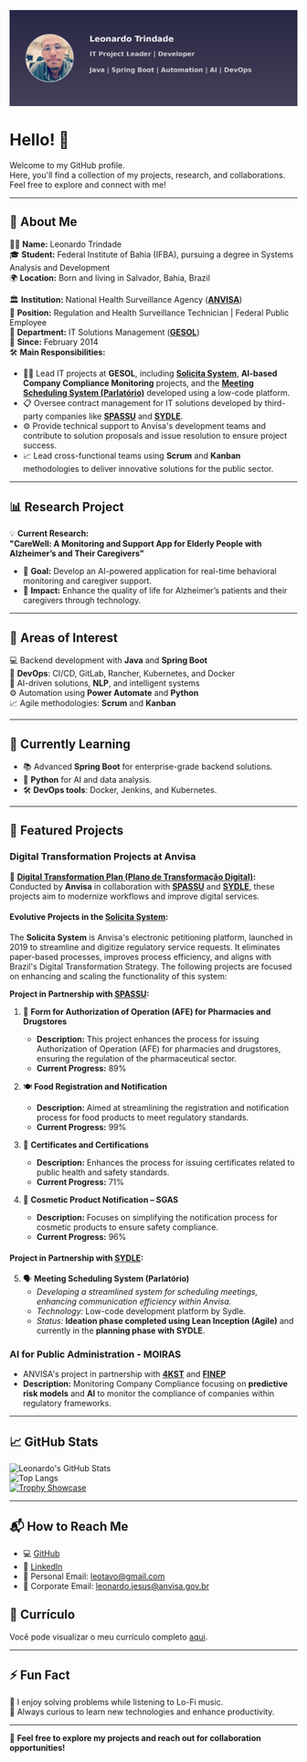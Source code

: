 ![Header](https://github.com/leotavo/leotavo/blob/main/assets/header-github.png)

# Hello! 👋

Welcome to my GitHub profile.  
Here, you'll find a collection of my projects, research, and collaborations. Feel free to explore and connect with me!

---

## 💼 About Me  
🙋‍♂️ **Name:** Leonardo Trindade  
🎓 **Student:** Federal Institute of Bahia (IFBA), pursuing a degree in Systems Analysis and Development  
🌍 **Location:** Born and living in Salvador, Bahia, Brazil  

🏛️ **Institution:** National Health Surveillance Agency (**[ANVISA](https://www.gov.br/anvisa/pt-br)**)  
📌 **Position:** Regulation and Health Surveillance Technician | Federal Public Employee  
💼 **Department:** IT Solutions Management (**[GESOL](https://www.gov.br/anvisa/pt-br/assuntos/gesol)**)  
📅 **Since:** February 2014  
🛠️ **Main Responsibilities:**  
   - 🧑‍💻 Lead IT projects at **GESOL**, including **[Solicita System](https://www.gov.br/anvisa/pt-br/sistemas/peticionamento)**, **AI-based Company Compliance Monitoring** projects, and the **[Meeting Scheduling System (Parlatório)](https://www.sydle.com/)** developed using a low-code platform.  
   - 📋 Oversee contract management for IT solutions developed by third-party companies like **[SPASSU](https://www.spassu.com.br/)** and **[SYDLE](https://www.sydle.com/)**.  
   - ⚙️ Provide technical support to Anvisa's development teams and contribute to solution proposals and issue resolution to ensure project success.  
   - 📈 Lead cross-functional teams using **Scrum** and **Kanban** methodologies to deliver innovative solutions for the public sector.

---

## 📊 Research Project  
💡 **Current Research:**  
**"CareWell: A Monitoring and Support App for Elderly People with Alzheimer’s and Their Caregivers"**  
- 🧠 **Goal:** Develop an AI-powered application for real-time behavioral monitoring and caregiver support.  
- 🌟 **Impact:** Enhance the quality of life for Alzheimer’s patients and their caregivers through technology.  

---

## 🚀 Areas of Interest  
💻 Backend development with **Java** and **Spring Boot**  
🔧 **DevOps**: CI/CD, GitLab, Rancher, Kubernetes, and Docker  
🤖 AI-driven solutions, **NLP**, and intelligent systems  
⚙️ Automation using **Power Automate** and **Python**  
📈 Agile methodologies: **Scrum** and **Kanban**

---

## 🌱 Currently Learning  
- 📚 Advanced **Spring Boot** for enterprise-grade backend solutions.  
- 🤖 **Python** for AI and data analysis.  
- 🛠️ **DevOps tools**: Docker, Jenkins, and Kubernetes.

---

## 🔭 Featured Projects  

### **Digital Transformation Projects at Anvisa**  
🔄 **[Digital Transformation Plan (Plano de Transformação Digital)](https://www.gov.br/governodigital/pt-br/estrategias-e-governanca-digital/planos-de-transformacao-digital/ptds-vigentes/anvisa_ptd_02_2024_1-copia_tarjada.pdf):**  
Conducted by **Anvisa** in collaboration with **[SPASSU](https://www.spassu.com.br/)** and **[SYDLE](https://www.sydle.com/)**, these projects aim to modernize workflows and improve digital services.

#### **Evolutive Projects in the [Solicita System](https://www.gov.br/anvisa/pt-br/sistemas/peticionamento):**  
The **Solicita System** is Anvisa's electronic petitioning platform, launched in 2019 to streamline and digitize regulatory service requests. It eliminates paper-based processes, improves process efficiency, and aligns with Brazil's Digital Transformation Strategy. The following projects are focused on enhancing and scaling the functionality of this system:

**Project in Partnership with [SPASSU](https://www.spassu.com.br/):**  
1. 🏪 **Form for Authorization of Operation (AFE) for Pharmacies and Drugstores**  
   - **Description:** This project enhances the process for issuing Authorization of Operation (AFE) for pharmacies and drugstores, ensuring the regulation of the pharmaceutical sector.  
   - **Current Progress:** 89%  

2. 🍽️ **Food Registration and Notification**  
   - **Description:** Aimed at streamlining the registration and notification process for food products to meet regulatory standards.  
   - **Current Progress:** 99%  

3. 🧾 **Certificates and Certifications**  
   - **Description:** Enhances the process for issuing certificates related to public health and safety standards.  
   - **Current Progress:** 71%  

4. 💄 **Cosmetic Product Notification – SGAS**  
   - **Description:** Focuses on simplifying the notification process for cosmetic products to ensure safety compliance.  
   - **Current Progress:** 96%  

#### **Project in Partnership with [SYDLE](https://www.sydle.com/):**  
5. 🗣️ **Meeting Scheduling System (Parlatório)**  
   - *Developing a streamlined system for scheduling meetings, enhancing communication efficiency within Anvisa.*  
   - *Technology:* Low-code development platform by Sydle.  
   - *Status:* **Ideation phase completed using Lean Inception (Agile)** and currently in the **planning phase with SYDLE**.  

### **AI for Public Administration - MOIRAS**  
- ANVISA's project in partnership with **[4KST](https://4kst.com/)** and **[FINEP](https://www.finep.gov.br/)**
- **Description:** Monitoring Company Compliance focusing on **predictive risk models** and **AI** to monitor the compliance of companies within regulatory frameworks. 

---

## 📈 GitHub Stats  
![Leonardo's GitHub Stats](https://github-readme-stats.vercel.app/api?username=leotavo&show_icons=true&theme=radical)  
![Top Langs](https://github-readme-stats.vercel.app/api/top-langs/?username=leotavo&layout=compact&theme=radical)  
[![Trophy Showcase](https://github-profile-trophy.vercel.app/?username=leotavo&theme=radical&margin-w=15)](https://github.com/ryo-ma/github-profile-trophy)

---

## 📬 How to Reach Me  
- 💻 [GitHub](https://github.com/leotavo)  
- 💼 [LinkedIn](https://www.linkedin.com/in/leonardo-trindade-8180628a/)  
- 📧 Personal Email: [leotavo@gmail.com](mailto:leotavo@gmail.com)  
- 📧 Corporate Email: [leonardo.jesus@anvisa.gov.br](mailto:leonardo.jesus@anvisa.gov.br)

## 📄 Currículo  
Você pode visualizar o meu currículo completo [aqui](https://curriculo.sougov.economia.gov.br/leonardo-jesus-508391263).  


---

## ⚡ Fun Fact  
🎵 I enjoy solving problems while listening to Lo-Fi music.  
🌟 Always curious to learn new technologies and enhance productivity.  

---

🌟 **Feel free to explore my projects and reach out for collaboration opportunities!**
